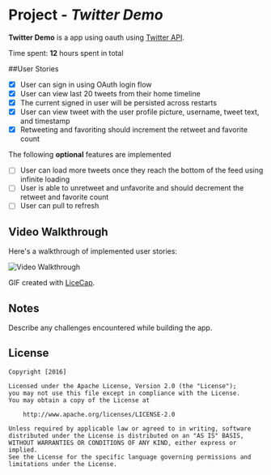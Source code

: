 
# Project - *Twitter Demo*  

**Twitter Demo** is a app using oauth using [Twitter API](http://api.twitter.com).  

Time spent: **12** hours spent in total  
 
##User Stories 
- [X] User can sign in using OAuth login flow  
- [X] User can view last 20 tweets from their home timeline  
- [X] The current signed in user will be persisted across restarts  
- [X] User can view tweet with the user profile picture, username, tweet text, and timestamp  
- [X] Retweeting and favoriting should increment the retweet and favorite count

The following **optional** features are implemented  
- [ ] User can load more tweets once they reach the bottom of the feed using infinite loading
- [ ] User is able to unretweet and unfavorite and should decrement the retweet and favorite count  
- [ ] User can pull to refresh

## Video Walkthrough 

Here's a walkthrough of implemented user stories:

<img src='https://github.com/JaberJanati/Twitter/twitterApp.gif' title='Video Walkthrough' width='' alt='Video Walkthrough' />

GIF created with [LiceCap](http://www.cockos.com/licecap/).

## Notes

Describe any challenges encountered while building the app.

## License

    Copyright [2016]

    Licensed under the Apache License, Version 2.0 (the "License");
    you may not use this file except in compliance with the License.
    You may obtain a copy of the License at

        http://www.apache.org/licenses/LICENSE-2.0

    Unless required by applicable law or agreed to in writing, software
    distributed under the License is distributed on an "AS IS" BASIS,
    WITHOUT WARRANTIES OR CONDITIONS OF ANY KIND, either express or implied.
    See the License for the specific language governing permissions and
    limitations under the License.
